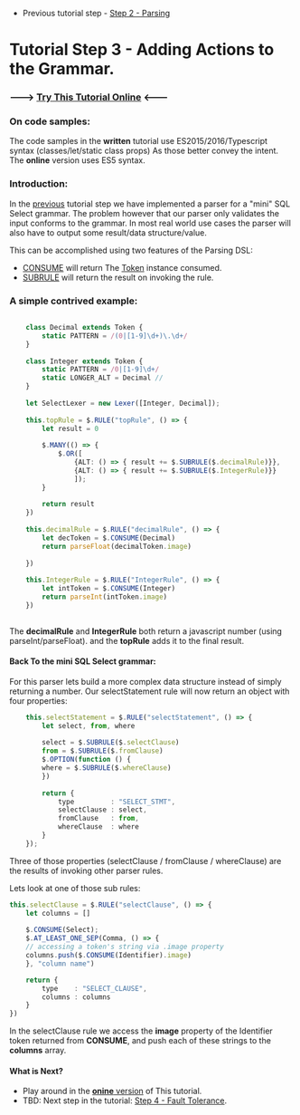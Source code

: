 * Previous tutorial step - [Step 2 - Parsing](https://github.com/SAP/chevrotain/blob/master/docs/tutorial/step2_parsing.md)

# Tutorial Step 3 - Adding Actions to the Grammar.


### ---> [Try This Tutorial Online](http://sap.github.io/chevrotain/playground/?example=tutorial%20actions) <---


### On code samples:
The code samples in the **written** tutorial use ES2015/2016/Typescript syntax (classes/let/static class props)
As those better convey the intent. The **online** version uses ES5 syntax.


### Introduction:
In the [previous](https://github.com/SAP/chevrotain/blob/master/docs/tutorial/step2_parsing.md) tutorial step
we have implemented a parser for a "mini" SQL Select grammar. The problem however that our parser only
validates the input conforms to the grammar. In most real world use cases the parser will also have to output some 
result/data structure/value.

This can be accomplished using two features of the Parsing DSL:
* [CONSUME](http://sap.github.io/chevrotain/documentation/0_5_13/classes/chevrotain.parser.html#consume1) will return
  The [Token](http://sap.github.io/chevrotain/documentation/0_5_13/classes/chevrotain.token.html) instance consumed.
* [SUBRULE](http://sap.github.io/chevrotain/documentation/0_5_13/classes/chevrotain.parser.html#subrule1) will return
  the result on invoking the rule.


### A simple contrived example:
  
```Typescript

    class Decimal extends Token {
        static PATTERN = /(0|[1-9]\d+)\.\d+/  
    }
    
    class Integer extends Token {
        static PATTERN = /0|[1-9]\d+/
        static LONGER_ALT = Decimal //
    }
    
    let SelectLexer = new Lexer([Integer, Decimal]);
    
    this.topRule = $.RULE("topRule", () => {
        let result = 0
        
        $.MANY(() => {
            $.OR([
                {ALT: () => { result += $.SUBRULE($.decimalRule)}},
                {ALT: () => { result += $.SUBRULE($.IntegerRule)}}
                ]);
        }
        
        return result
    })
       
    this.decimalRule = $.RULE("decimalRule", () => {
        let decToken = $.CONSUME(Decimal)
        return parseFloat(decimalToken.image)
      
    })
   
    this.IntegerRule = $.RULE("IntegerRule", () => {
        let intToken = $.CONSUME(Integer)
        return parseInt(intToken.image)
    })
  
```

The **decimalRule** and **IntegerRule** both return a javascript number (using parseInt/parseFloat).
and the **topRule** adds it to the final result.


#### Back To the mini SQL Select grammar:
For this parser lets build a more complex data structure instead of simply returning a number.
Our selectStatement rule will now return an object with four properties:
 
```Typescript
    this.selectStatement = $.RULE("selectStatement", () => {
        let select, from, where
        
        select = $.SUBRULE($.selectClause)
        from = $.SUBRULE($.fromClause)
        $.OPTION(function () {
        where = $.SUBRULE($.whereClause)
        })
        
        return {
            type         : "SELECT_STMT", 
            selectClause : select,
            fromClause   : from, 
            whereClause  : where
        }
    });
```

Three of those properties (selectClause / fromClause / whereClause) are the results of invoking
other parser rules.

Lets look at one of those sub rules:

```Typescript
this.selectClause = $.RULE("selectClause", () => {
    let columns = []
    
    $.CONSUME(Select);
    $.AT_LEAST_ONE_SEP(Comma, () => {
    // accessing a token's string via .image property
    columns.push($.CONSUME(Identifier).image)
    }, "column name")

    return {
        type    : "SELECT_CLAUSE", 
        columns : columns
    }
})
```

In the selectClause rule we access the **image** property of the Identifier token
returned from **CONSUME**, and push each of these strings to the **columns** array. 


#### What is Next?
* Play around in the [**onine** version](http://sap.github.io/chevrotain/playground/?example=tutorial%20actions) of This tutorial.
* TBD: Next step in the tutorial: [Step 4 - Fault Tolerance](https://github.com/SAP/chevrotain/blob/master/docs/tutorial/step4_fault_tolerance.md).
